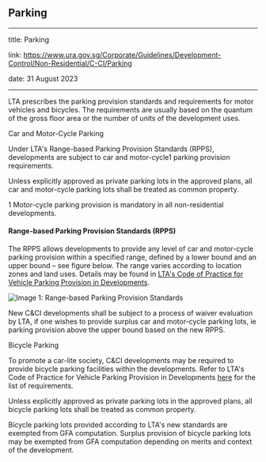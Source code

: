 ## Parking
---
title: Parking

link: https://www.ura.gov.sg/Corporate/Guidelines/Development-Control/Non-Residential/C-CI/Parking

date: 31 August 2023

---


LTA prescribes the parking provision standards and requirements for motor vehicles and bicycles. The requirements are usually based on the quantum of the gross floor area or the number of units of the development uses.

Car and Motor-Cycle Parking

Under LTA's Range-based Parking Provision Standards (RPPS), developments are subject to car and motor-cycle1 parking provision requirements.

Unless explicitly approved as private parking lots in the approved plans, all car and motor-cycle parking lots shall be treated as common property.

1 Motor-cycle parking provision is mandatory in all non-residential developments.

#### Range-based Parking Provision Standards (RPPS)

The RPPS allows developments to provide any level of car and motor-cycle parking provision within a specified range, defined by a lower bound and an upper bound – see figure below. The range varies according to location zones and land uses. Details may be found in [LTA's Code of Practice for Vehicle Parking Provision in Developments](https://www.lta.gov.sg/content/ltagov/en/industry_innovations/industry_matters/development_construction_resources/vehicle_parking/requirements_for_vehicle_parking_proposals.html).

![Image 1: Range-based Parking Provision Standards](https://www.ura.gov.sg/-/media/Corporate/Guidelines/Development-control/Industrial/Range_Based_Car_Parking_Standard.jpg?h=100%25&w=100%25)



New C&CI developments shall be subject to a process of waiver evaluation by LTA, if one wishes to provide surplus car and motor-cycle parking lots, ie parking provision above the upper bound based on the new RPPS.

Bicycle Parking

To promote a car-lite society, C&CI developments may be required to provide bicycle parking facilities within the developments. Refer to LTA's Code of Practice for Vehicle Parking Provision in Developments [here](https://www.lta.gov.sg/content/ltagov/en/industry_innovations/industry_matters/development_construction_resources/vehicle_parking/requirements_for_vehicle_parking_proposals.html) for the list of requirements.

Unless explicitly approved as private parking lots in the approved plans, all bicycle parking lots shall be treated as common property.

Bicycle parking lots provided according to LTA's new standards are exempted from GFA computation. Surplus provision of bicycle parking lots may be exempted from GFA computation depending on merits and context of the development.



